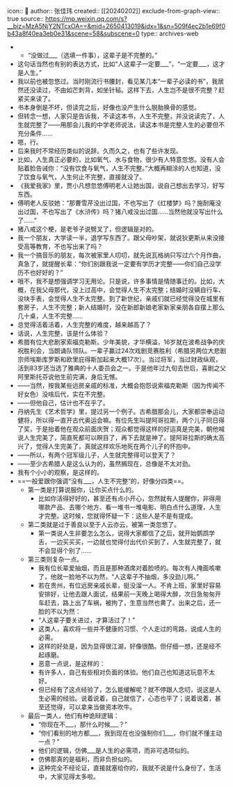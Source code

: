 icon:: 💾
author:: 张佳玮
created:: [[20240202]]
exclude-from-graph-view:: true
source:: https://mp.weixin.qq.com/s?__biz=MzA5NjY2NTcxOA==&mid=2650413019&idx=1&sn=509f4ec2b1e69f0b43a8f40ea3eb0e31&scene=58&subscene=0
type:: archives-web

- - “没做过\_\_\_（选填一件事），这辈子是不完整的。”
- 这句话当然也有别的表达方式，比如“人这辈子一定要\_\_\_”，“一定要\_\_\_，这才是人生。”
- 我以前也被忽悠过。当时刚流行书腰封，看见某几本“一辈子必读的书”，我居然还没读过，不由如芒刺背，如坐针毡。这样下去，人生岂不是很不完整？赶紧买来读了。
- 书本身倒是不坏，但读完之后，好像也没产生什么脱胎换骨的感觉。
- 但转念一想，人家只是告诉我，不读这本书，人生不完整，并没说读完了，人生就完整了——用那会儿我的中学老师说法，读这本书是完整人生的必要但不充分条件……
- 嗯，行。
- 后来我时不常经历类似的说辞。久而久之，也有了些许发现。
- 比如，人生真正必要的，比如氧气、水与食物，很少有人特意忽悠。没有人会贴着脸告诫你：“没有饮食与氧气，人生不完整。”大概再糊涂的人也知道，没了饮食与氧气，人生何止不完整，直接就没了。
- 《我爱我家》里，贾小凡想忽悠傅明老人让她出国，说自己想出去学习，好写东西。
- 傅明老人反驳她：“那曹雪芹没出过国，不也写出了《红楼梦》吗？施耐庵没出过国，不也写出了《水浒传》吗？猪八戒没出过国……当然他就没写出什么了……”
- 猪八戒这个梗，是老爷子说劈叉了，但逻辑是对的。
- 我一个朋友，大学读一半，退学写东西了。跟父母吵架，就说狄更斯从来没接受高等教育，不也写出来了吗？
- 我一个搞音乐的朋友，每次被家里人叨叨，就先说瓦格纳只写过六个月作曲，真急了，就提醒长辈：“你们别跟我说一定要有学历才完整——你们自己没学历不也好好的？”
- 哦不，我不是想强调学习无用论。只是说，许多事情是情随事迁的。比如，大概，在我父母那代，没上过高中，会觉得人生不太完整；结婚时没辆自行车、没块手表，会觉得人生不太完整。到了新世纪，亲戚们就已经觉得没在城里有套房子，人生不完整；新人结婚时，没在新郎新娘老家新家亲朋各自摆上那么几十桌，人生不完整……
- 总觉得活着活着，人生完整的难度，越来越高了？
- 话说，人生完整，该是什么体验？
- 希腊有位大悲剧家索福克勒斯。少年美貌，才华横溢，16岁就在波希战争的庆祝胜利会，当朗诵队领队。一辈子赢过24次戏剧竞赛胜利（希腊另两位大悲剧宗师埃斯库罗斯和欧里庇得斯加起来大概17次）。当过将军，当过财政纵观，活到83岁还当选了雅典的十人委员会之一。于是他年过九旬去世后，喜剧之父阿里斯托芬说他生前完满，身后无憾。
- ——当然，按我某些远房亲戚的标准，大概会抱怨说索福克勒斯（因为传闻不好女色）没啥后代，实在不完整。
- ——但他自己，估计也不在乎了。
- 丹纳先生《艺术哲学》里，提过另一个例子。古希腊那会儿，大家都崇奉运动健将，所以得一直开古代奥运会嘛。有位先生叫提阿哥拉斯，两个儿子同日得了奖，于是抬着他在观众前面庆贺；观众都觉得这样的好运真是完美，朝他喊说人生完美了，简直死都可以瞑目了，再下去就是神了。提阿哥拉斯的确太高兴了，觉得人生完美了，真就这样欢乐地死在两个儿子的怀抱中。
- ——所以，有两个冠军级儿子，人生就完整得可以登天了？
- ——至少古希腊人是这么认为的，虽然搁现在，总像是不太对劲。
- 我有个小小的观察，是这样的。
- ==一般爱跟你强调“没有\_\_\_，人生不完整”的，好像分四类==。
  - 第一类是打算说服你，让你买点什么的。
    - 比如你活得好好的，甚至还有点小开心，忽然就有人提醒你，非得用哪款产品、去哪个地方、看一堆书一堆电影、明白点什么道理，人生才完整。这时候，您就得怀疑一下：这些人是不是有提成。
  - 第二类就是过于善良以至于人云亦云，被第一类忽悠了。
    - 第一类说人生非要怎么怎么，说得大家都信了之后，就开始鹦鹉学舌，一边买买买，一边就也觉得付出代价买到了，人生就完整了，就不会显得个别了……
  - 第三类则复杂一点。
    - 我有位长辈爱抽烟，而且是那种酒席对着脸喷的。每次有人掩面咳嗽了，他就一脸地不以为然，“人这辈子不抽烟，多没劲儿啊。”
    - 若在贵州，有位远房亲戚长辈，挺没溜一人。不肯上班，家里好容易安排好，让他去跟人面试，结果前一天晚上喝得大醉，次日急匆匆开车赶去，路上出了车祸，被拘了，生意当然也黄了。出来之后，还一脸的不以为然：
    - “人这辈子要关进过，才算活过了！”
    - 这类人，喜欢将一些并不健康的习惯、个人走过的弯路，说成人生的必需。
    - 这样的好处是，因为显得很江湖，好像很酷。但仔细一想，还是经不起琢磨。⁬
    - 恶意一点说，是这样的：
    - 有许多人，自己有些相对负面的体验。他们自己也知道这玩意不太好。
    - 但已经有了这点经验了，怎么能缓解呢？就不停跟人念叨，说这是人生必需的经验。说着说着，自己就信了，心态也平了；说着说着，甚至还觉得，可以拿来当做资本吹牛。
  - 最后一类人，他们有种诡辩逻辑：
    - “你现在不\_\_\_，那什么时候\_\_\_？”
    - “你们看别的地方都\_\_\_，我到现在也没强制你们\_\_\_，你们就不懂主动一点？”
    - 他们的逻辑，仿佛\_\_\_是人生的必需项，而非可选项似的。
    - 仿佛那真的是福利，而非负担似的。
    - 这种完全不经论证，直接就塞给你的，我就不说是什么身份了，生活中，大家见得太多啦。